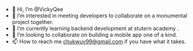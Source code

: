 - 👋 Hi, I’m @VickyQee
- 👀 I’m interested in meeting developers to collaborate on a monumental project together.
- 🌱 I’m currently learning backend development at stutern academy .
- 💞️ I’m looking to collaborate on building a mobile app one of a kind.
- 📫 How to reach me chukwuv99@gmail.com if you have what it takes.

<!---
VickyQee/VickyQee is a ✨ special ✨ repository because its `README.md` (this file) appears on your GitHub profile.
You can click the Preview link to take a look at your changes.
--->
